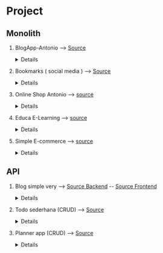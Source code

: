 # Project


## Monolith
1. BlogApp-Antonio --> [Source](https://github.com/ArisDjango/BlogAntonio)
   <details>
      <summary>Details</summary>

        - Fungsi    : Blog Sederhana
        - Tech      : Django, HTML/CSS/JS, postgresql
        - Fitur     : Tag, Comment, Total Post, Latest Post, Most Commented Post, Similiar post, Search, feed, sitemap(xml)
        - Problem   : belum otentifikasi, Form belum handle image, send email by django masih bermasalah

    </details>
2. Bookmarks ( social media ) --> [Source](https://github.com/ArisDjango/SosmedAntonio)

    <details>
       <summary>Details</summary>
    
        - Fungsi    : Aplikasi bookmarks/capture image dari web lain dan menyimpannya ke app, mirip pinterest addon
        - Tech      : Django, HTML/CSS/JS, AJAX, Redis, postgresql
        - Fitur     :
            - User management (Otentikasi, Registrasi user, Login, logout, rubah password, reset password/lupa password)
            - Messages framework : pesan highlight pada halaman atas ketika suatu operasi sukses/error
            - Social authentication : otentikasi user melalui facebook/twitter/google
            - Bookmarklet menggunakan jquery 
            - Like/unlike function , menggunakan AJAX-jquery
            - Pagination Lazy-load menggunakan AJAX
            - Follow System menggunakan AJAX
            - Activity Stream : stream aktivitas user yang kita follow (upload, bookmarks, like, follow dll)
            - Menampilkan Jumlah view menggunakan REDIS
            - Menampilkan Ranking menggunakan REDIS
    
    </details
 3. Online Shop Antonio --> [source](https://github.com/ArisDjango/OnlineShopAntonioReborn2)

    <details>
        <summary>Details</summary>
    
        - Fungsi        : Online Shop Sederhana
        - Tech          : Django, HTML/CSS/JS, celery-rabbitMQ, Redis, Django-rosetta, postgresql, docker
        - Fitur         :
            - Product catalog
            - shoping cart menggunakan django sessions
            - manajemen pesanan/order customer
            - Async notifikasi menggunakan celery dan rabbitMQ sebagai message broker
            - Monitor celery menggunakan flower
            - Integrasi payment gateway menggunakan braintree payment
            - Export order kedalam file csv
            - Invoice PDF menggunakan WeasyPrint
            - Sistem Kupon : mengaplikasikan diskon ke shoping cart dan order
            - Sistem rekomendasi produk emnggunakan Redis
            - Multilanguage system menggunakan Django rosetta
    </details>
 4. Educa E-Learning --> [source](https://github.com/ArisDjango/EducaAntonio)

    <details>
        <summary>Details</summary>
   
        - Fungsi        : Content Management System E-Learning
        - Tech          : Django, HTML/CSS/JS, memcached, DRF, django-channels & redis, websocket-jquery, postgresql, docker
        - Fitur         : 
            - Otentikasi instruktur (registrasi, Login/logout)
            - list semua course / single course yang dibuat oleh instruktur, difilter berdasarkan subject, 
            - CRUD materi
            - Tiap materi terdapat modul, tiap modul terdapat konten, konten bisa dalam berbagai type (Text, PDF, Image, Video embed ) 
            - Student Registration System ( Sign up, login/logout )
            - Enroll System
            - Django cache framework dan memcached
            - RestFul API menggunakan Django Rest Framework
            - Chat server menggunakan django-channels dan redis
            - Implementasi Web Socket Clients menggunakan jquery
            - Deploy dengan docker
      </details>
  5. Simple E-commerce --> [source](https://github.com/ArisDjango/ecomVery)
  
     <details>
          <summary>Details</summary>

           - Fungsi       : Ecommerce sederhana
           - Tech         : Django, Bootstrap5, sqlite, AJAX
           - Fitur        :
              - manajemen akun
              - keranjang belanja
              - payment: paypal
     </details>
  
  ## API
  1. Blog simple very --> [Source Backend](https://github.com/ArisDjango/CrudVeryAcademy) -- [Source Frontend](https://github.com/ArisDjango/CrudVeryAcademyReact2)
  
     <details>
          <summary>Details</summary>

           - Fungsi       : Blog sederhana
           - Tech         : Django, DRF, React
     </details>
     
  2. Todo sederhana (CRUD) --> [Source](https://github.com/ArisPython/fastapi/tree/planner-sql/todos)
  
     <details>
          <summary>Details</summary>
   
           - Fungsi       : fungsionalitas CRUD
           - Tech         : FastAPI
     </details>
     
  3. Planner app (CRUD) --> [Source](https://github.com/ArisPython/fastapi/tree/planner-sql/planner)
  
     <details>
          <summary>Details</summary>
   
            - Fungsi       : CRUD
           - Tech         : FastAPI, MongoDB
           - Fitur        : Otentikasi, OAuth2 dan JWT, dependency Injection, CORS
     </details>
